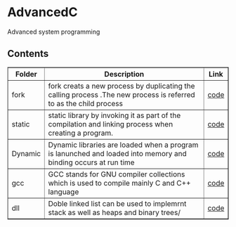 # AdvancedC
Advanced system programming
<h2>Contents</h2>
<table style="width:100%" border="lpx soild black">
<tr>
<th>Folder</th>
<th>Description</th>
<th>Link</th>
</tr>
<tr>
<td>fork</td>
<td>fork creats a new process by duplicating the calling process .The new process is referred to as the child process</td>
<td><a href="http://github.com/chemchemnaresh/AdvancedC/tree/main/fork">code</a></td>
</tr>
<tr>
<td>static</td>
<td>static library by invoking it as part of the compilation and linking process when creating a program.</td>
<td><a href="http://github.com/chemchemnaresh/AdvancedC/tree/main/static">code</a></td>
</tr>
<tr>
<td>Dynamic</td>
<td>Dynamic libraries are loaded when a program is lanunched and loaded into memory and binding occurs at run time</td>
<td><a href="http://github.com/chemchemnaresh/AdvancedC/tree/main/Dynamic">code</a></td>
</tr>
<tr>
<td>gcc</td>
<td>GCC stands for GNU compiler collections which is used to compile mainly C and C++ language</td>
<td><a href="http://github.com/chemchemnaresh/AdvancedC/tree/main/gcc">code</a></td>
</tr>
<tr>
<td>dll</td>
<td>Doble linked list can be used to implemrnt stack as well as heaps and binary trees/</td>
<td><a href="http://github.com/chemchemnaresh/AdvancedC/tree/main/gcc">code</a></td>
</tr>
</table>
